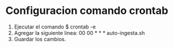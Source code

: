 # Configuracion comando crontab

1. Ejecutar el comando $ crontab -e
2. Agregar la siguiente linea: 00 00 \* \* \* auto-ingesta.sh
3. Guardar los cambios.
